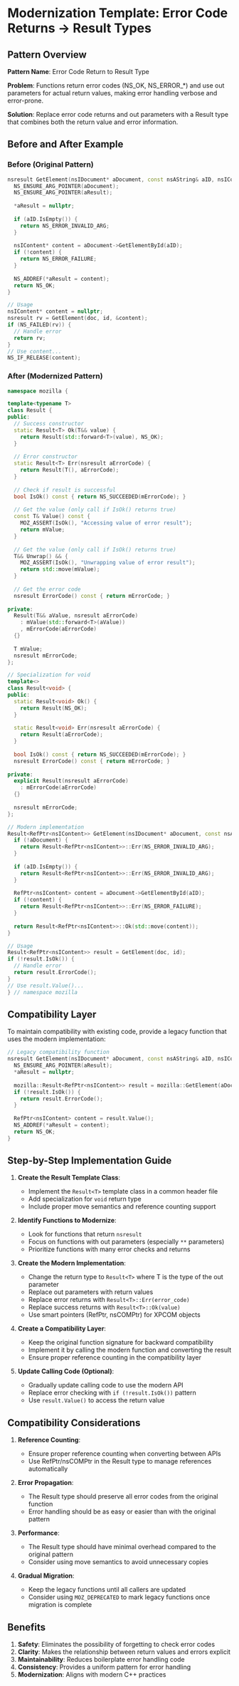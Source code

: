 # Modernization Template: Error Code Returns → Result Types

## Pattern Overview

**Pattern Name**: Error Code Return to Result Type

**Problem**: Functions return error codes (NS_OK, NS_ERROR_*) and use out parameters for actual return values, making error handling verbose and error-prone.

**Solution**: Replace error code returns and out parameters with a Result type that combines both the return value and error information.

## Before and After Example

### Before (Original Pattern)

```cpp
nsresult GetElement(nsIDocument* aDocument, const nsAString& aID, nsIContent** aResult) {
  NS_ENSURE_ARG_POINTER(aDocument);
  NS_ENSURE_ARG_POINTER(aResult);
  
  *aResult = nullptr;
  
  if (aID.IsEmpty()) {
    return NS_ERROR_INVALID_ARG;
  }
  
  nsIContent* content = aDocument->GetElementById(aID);
  if (!content) {
    return NS_ERROR_FAILURE;
  }
  
  NS_ADDREF(*aResult = content);
  return NS_OK;
}

// Usage
nsIContent* content = nullptr;
nsresult rv = GetElement(doc, id, &content);
if (NS_FAILED(rv)) {
  // Handle error
  return rv;
}
// Use content...
NS_IF_RELEASE(content);
```

### After (Modernized Pattern)

```cpp
namespace mozilla {

template<typename T>
class Result {
public:
  // Success constructor
  static Result<T> Ok(T&& value) {
    return Result(std::forward<T>(value), NS_OK);
  }
  
  // Error constructor
  static Result<T> Err(nsresult aErrorCode) {
    return Result(T(), aErrorCode);
  }
  
  // Check if result is successful
  bool IsOk() const { return NS_SUCCEEDED(mErrorCode); }
  
  // Get the value (only call if IsOk() returns true)
  const T& Value() const {
    MOZ_ASSERT(IsOk(), "Accessing value of error result");
    return mValue;
  }
  
  // Get the value (only call if IsOk() returns true)
  T&& Unwrap() && {
    MOZ_ASSERT(IsOk(), "Unwrapping value of error result");
    return std::move(mValue);
  }
  
  // Get the error code
  nsresult ErrorCode() const { return mErrorCode; }
  
private:
  Result(T&& aValue, nsresult aErrorCode)
    : mValue(std::forward<T>(aValue))
    , mErrorCode(aErrorCode)
  {}
  
  T mValue;
  nsresult mErrorCode;
};

// Specialization for void
template<>
class Result<void> {
public:
  static Result<void> Ok() {
    return Result(NS_OK);
  }
  
  static Result<void> Err(nsresult aErrorCode) {
    return Result(aErrorCode);
  }
  
  bool IsOk() const { return NS_SUCCEEDED(mErrorCode); }
  nsresult ErrorCode() const { return mErrorCode; }
  
private:
  explicit Result(nsresult aErrorCode)
    : mErrorCode(aErrorCode)
  {}
  
  nsresult mErrorCode;
};

// Modern implementation
Result<RefPtr<nsIContent>> GetElement(nsIDocument* aDocument, const nsAString& aID) {
  if (!aDocument) {
    return Result<RefPtr<nsIContent>>::Err(NS_ERROR_INVALID_ARG);
  }
  
  if (aID.IsEmpty()) {
    return Result<RefPtr<nsIContent>>::Err(NS_ERROR_INVALID_ARG);
  }
  
  RefPtr<nsIContent> content = aDocument->GetElementById(aID);
  if (!content) {
    return Result<RefPtr<nsIContent>>::Err(NS_ERROR_FAILURE);
  }
  
  return Result<RefPtr<nsIContent>>::Ok(std::move(content));
}

// Usage
Result<RefPtr<nsIContent>> result = GetElement(doc, id);
if (!result.IsOk()) {
  // Handle error
  return result.ErrorCode();
}
// Use result.Value()...
} // namespace mozilla
```

## Compatibility Layer

To maintain compatibility with existing code, provide a legacy function that uses the modern implementation:

```cpp
// Legacy compatibility function
nsresult GetElement(nsIDocument* aDocument, const nsAString& aID, nsIContent** aResult) {
  NS_ENSURE_ARG_POINTER(aResult);
  *aResult = nullptr;
  
  mozilla::Result<RefPtr<nsIContent>> result = mozilla::GetElement(aDocument, aID);
  if (!result.IsOk()) {
    return result.ErrorCode();
  }
  
  RefPtr<nsIContent> content = result.Value();
  NS_ADDREF(*aResult = content);
  return NS_OK;
}
```

## Step-by-Step Implementation Guide

1. **Create the Result Template Class**:
   - Implement the `Result<T>` template class in a common header file
   - Add specialization for `void` return type
   - Include proper move semantics and reference counting support

2. **Identify Functions to Modernize**:
   - Look for functions that return `nsresult`
   - Focus on functions with out parameters (especially `**` parameters)
   - Prioritize functions with many error checks and returns

3. **Create the Modern Implementation**:
   - Change the return type to `Result<T>` where T is the type of the out parameter
   - Replace out parameters with return values
   - Replace error returns with `Result<T>::Err(error_code)`
   - Replace success returns with `Result<T>::Ok(value)`
   - Use smart pointers (RefPtr, nsCOMPtr) for XPCOM objects

4. **Create a Compatibility Layer**:
   - Keep the original function signature for backward compatibility
   - Implement it by calling the modern function and converting the result
   - Ensure proper reference counting in the compatibility layer

5. **Update Calling Code (Optional)**:
   - Gradually update calling code to use the modern API
   - Replace error checking with `if (!result.IsOk())` pattern
   - Use `result.Value()` to access the return value

## Compatibility Considerations

1. **Reference Counting**:
   - Ensure proper reference counting when converting between APIs
   - Use RefPtr/nsCOMPtr in the Result type to manage references automatically

2. **Error Propagation**:
   - The Result type should preserve all error codes from the original function
   - Error handling should be as easy or easier than with the original pattern

3. **Performance**:
   - The Result type should have minimal overhead compared to the original pattern
   - Consider using move semantics to avoid unnecessary copies

4. **Gradual Migration**:
   - Keep the legacy functions until all callers are updated
   - Consider using `MOZ_DEPRECATED` to mark legacy functions once migration is complete

## Benefits

1. **Safety**: Eliminates the possibility of forgetting to check error codes
2. **Clarity**: Makes the relationship between return values and errors explicit
3. **Maintainability**: Reduces boilerplate error handling code
4. **Consistency**: Provides a uniform pattern for error handling
5. **Modernization**: Aligns with modern C++ practices 